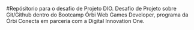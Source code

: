  #Repósitorio  para o desafio de Projeto DIO.
Desafio de Projeto sobre Git/Github dentro do Bootcamp Órbi Web Games Developer, programa da Órbi Conecta em parceria com a Digital Innovation One.
